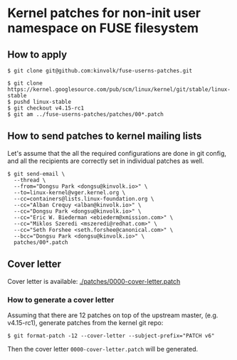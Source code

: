 # Kernel patches for non-init user namespace on FUSE filesystem

## How to apply

```
$ git clone git@github.com:kinvolk/fuse-userns-patches.git

$ git clone https://kernel.googlesource.com/pub/scm/linux/kernel/git/stable/linux-stable
$ pushd linux-stable
$ git checkout v4.15-rc1
$ git am ../fuse-userns-patches/patches/00*.patch
```

## How to send patches to kernel mailing lists

Let's assume that the all the required configurations are done in git config,
and all the recipients are correctly set in individual patches as well.


```
$ git send-email \
  --thread \
  --from="Dongsu Park <dongsu@kinvolk.io>" \
  --to=linux-kernel@vger.kernel.org \
  --cc=containers@lists.linux-foundation.org \
  --cc="Alban Crequy <alban@kinvolk.io>" \
  --cc="Dongsu Park <dongsu@kinvolk.io>" \
  --cc="Eric W. Biederman <ebiederm@xmission.com>" \
  --cc="Miklos Szeredi <mszeredi@redhat.com>" \
  --cc="Seth Forshee <seth.forshee@canonical.com>" \
  --bcc="Dongsu Park <dongsu@kinvolk.io>" \
  patches/00*.patch
```

## Cover letter

Cover letter is available: [./patches/0000-cover-letter.patch](./patches/0000-cover-letter.patch)

### How to generate a cover letter

Assuming that there are 12 patches on top of the upstream master,
(e.g. v4.15-rc1), generate patches from the kernel git repo:

```
$ git format-patch -12 --cover-letter --subject-prefix="PATCH v6"
```

Then the cover letter `0000-cover-letter.patch` will be generated.
